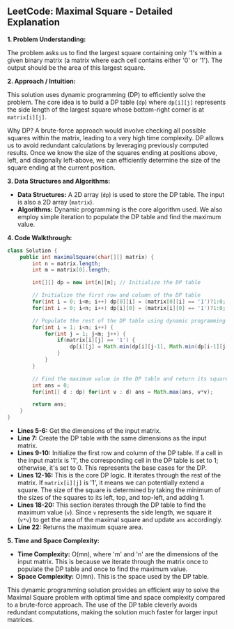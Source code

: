 ## LeetCode: Maximal Square - Detailed Explanation

**1. Problem Understanding:**

The problem asks us to find the largest square containing only '1's within a given binary matrix (a matrix where each cell contains either '0' or '1').  The output should be the area of this largest square.

**2. Approach / Intuition:**

This solution uses dynamic programming (DP) to efficiently solve the problem.  The core idea is to build a DP table (`dp`) where `dp[i][j]` represents the side length of the largest square whose bottom-right corner is at `matrix[i][j]`.

Why DP?  A brute-force approach would involve checking all possible squares within the matrix, leading to a very high time complexity.  DP allows us to avoid redundant calculations by leveraging previously computed results.  Once we know the size of the squares ending at positions above, left, and diagonally left-above, we can efficiently determine the size of the square ending at the current position.

**3. Data Structures and Algorithms:**

* **Data Structures:** A 2D array (`dp`) is used to store the DP table.  The input is also a 2D array (`matrix`).
* **Algorithms:** Dynamic programming is the core algorithm used.  We also employ simple iteration to populate the DP table and find the maximum value.

**4. Code Walkthrough:**

```java
class Solution {
    public int maximalSquare(char[][] matrix) {
        int n = matrix.length;
        int m = matrix[0].length;

        int[][] dp = new int[n][m]; // Initialize the DP table

        // Initialize the first row and column of the DP table
        for(int i = 0; i<m; i++) dp[0][i] = (matrix[0][i] == '1')?1:0;
        for(int i = 0; i<n; i++) dp[i][0] = (matrix[i][0] == '1')?1:0;

        // Populate the rest of the DP table using dynamic programming
        for(int i = 1; i<n; i++) {
            for(int j = 1; j<m; j++) {
                if(matrix[i][j] == '1') {
                    dp[i][j] = Math.min(dp[i][j-1], Math.min(dp[i-1][j-1], dp[i-1][j])) + 1;
                }
            }
        }

        // Find the maximum value in the DP table and return its square
        int ans = 0;
        for(int[] d : dp) for(int v : d) ans = Math.max(ans, v*v);

        return ans;
    }
}
```

* **Lines 5-6:** Get the dimensions of the input matrix.
* **Line 7:** Create the DP table with the same dimensions as the input matrix.
* **Lines 9-10:** Initialize the first row and column of the DP table. If a cell in the input matrix is '1', the corresponding cell in the DP table is set to 1; otherwise, it's set to 0.  This represents the base cases for the DP.
* **Lines 12-16:** This is the core DP logic.  It iterates through the rest of the matrix. If `matrix[i][j]` is '1', it means we can potentially extend a square. The size of the square is determined by taking the minimum of the sizes of the squares to its left, top, and top-left, and adding 1.
* **Lines 18-20:** This section iterates through the DP table to find the maximum value (`v`). Since `v` represents the side length, we square it (`v*v`) to get the area of the maximal square and update `ans` accordingly.
* **Line 22:** Returns the maximum square area.


**5. Time and Space Complexity:**

* **Time Complexity:** O(mn), where 'm' and 'n' are the dimensions of the input matrix. This is because we iterate through the matrix once to populate the DP table and once to find the maximum value.
* **Space Complexity:** O(mn). This is the space used by the DP table.


This dynamic programming solution provides an efficient way to solve the Maximal Square problem with optimal time and space complexity compared to a brute-force approach.  The use of the DP table cleverly avoids redundant computations, making the solution much faster for larger input matrices.
